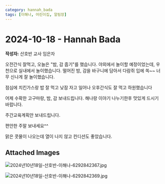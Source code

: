 ```yaml
---
category: hannah_bada
tags: [이해나, 어린이집, 알림장]
---
```


# 2024-10-18 - Hannah Bada

**작성자:** 산호반 교사 임은자  

오전간식 잘먹고,  오늘은 "밤, 감 줍기"를  했습니다. 야외에서 놀이할 예정이었는데, 우천으로 실내에서 놀이했습니다. 떨어진 밤, 감을 바구니에 담아서 다람쥐 입에 쏙~~  너무 신나게 잘 놀이했습니다.

점심에 치킨가스랑 밥 잘 먹고 낮잠 자고 일어나 오후간식도 잘 먹고 하원했습니다

어제 수확한 고구마랑, 밤, 감 보내드립니다. 해나랑 이야기 나누기한후 맛있게 드시기 바랍니다.

주간교육계획안 보내드립니다.

편안한 주말 보내세요^^

맑은 콧물이 나오는데  열이 나지 않고 컨디션도 좋았습니다.

## Attached Images
![2024년10년18일-산호반-이해나-6292842367.jpg](d:\Users\hannah\Downloads\kids\photo\2024년10년18일-산호반-이해나-6292842367.jpg)

![2024년10년18일-산호반-이해나-6292842369.jpg](d:\Users\hannah\Downloads\kids\photo\2024년10년18일-산호반-이해나-6292842369.jpg)

